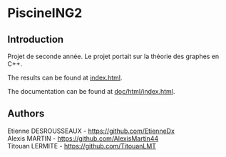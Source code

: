 # PiscineING2

## Introduction

Projet de seconde année. Le projet portait sur la théorie des graphes en C++.

The results can be found at [index.html](index.html).

The documentation can be found at [doc/html/index.html](doc/html/index.html).

## Authors

Etienne DESROUSSEAUX - https://github.com/EtienneDx \
Alexis MARTIN - https://github.com/AlexisMartin44 \
Titouan LERMITE - https://github.com/TitouanLMT
